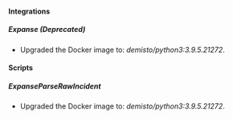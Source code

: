 #### Integrations
##### Expanse (Deprecated)
- Upgraded the Docker image to: *demisto/python3:3.9.5.21272*.
#### Scripts
##### ExpanseParseRawIncident
- Upgraded the Docker image to: *demisto/python3:3.9.5.21272*.